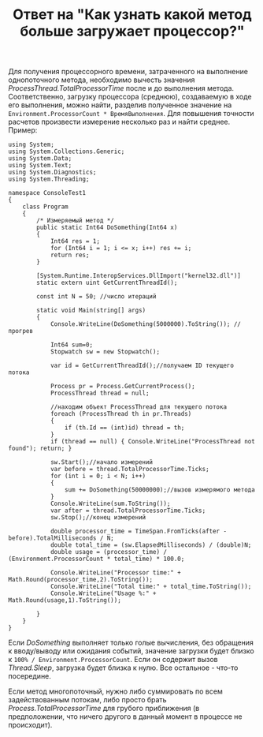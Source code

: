 ﻿---
title: "Ответ на \"Как узнать какой метод больше загружает процессор?\""
se.owner.user_id: 240512
se.owner.display_name: "MSDN.WhiteKnight"
se.owner.link: "https://ru.stackoverflow.com/users/240512/msdn-whiteknight"
se.answer_id: 799280
se.question_id: 799074
se.post_type: answer
se.is_accepted: False
---
<p>Для получения процессорного времени, затраченного на выполнение однопоточного метода, необходимо вычесть значения <em>ProcessThread.TotalProcessorTime</em> после и до выполнения метода. Соответственно, загрузку процессора (среднюю), создаваемую в ходе его выполнения, можно найти, разделив полученное значение на <code>Environment.ProcessorCount * ВремяВыполнения</code>. Для повышения точности расчетов произвести измерение несколько раз и найти среднее. Пример:</p>

<pre><code>using System;
using System.Collections.Generic;
using System.Data;
using System.Text;
using System.Diagnostics;
using System.Threading;

namespace ConsoleTest1
{    
    class Program
    {
        /* Измеряемый метод */
        public static Int64 DoSomething(Int64 x)
        {
            Int64 res = 1; 
            for (Int64 i = 1; i &lt;= x; i++) res += i;
            return res;
        }

        [System.Runtime.InteropServices.DllImport("kernel32.dll")]
        static extern uint GetCurrentThreadId();

        const int N = 50; //число итераций

        static void Main(string[] args)
        {
            Console.WriteLine(DoSomething(5000000).ToString()); //прогрев

            Int64 sum=0;
            Stopwatch sw = new Stopwatch();

            var id = GetCurrentThreadId();//получаем ID текущего потока

            Process pr = Process.GetCurrentProcess();
            ProcessThread thread = null;

            //находим объект ProcessThread для текущего потока
            foreach (ProcessThread th in pr.Threads)
            {
                if (th.Id == (int)id) thread = th;
            }
            if (thread == null) { Console.WriteLine("ProcessThread not found"); return; }

            sw.Start();//начало измерений
            var before = thread.TotalProcessorTime.Ticks;
            for (int i = 0; i &lt; N; i++)
            {
                sum += DoSomething(50000000);//вызов измерямого метода                
            }
            Console.WriteLine(sum.ToString());
            var after = thread.TotalProcessorTime.Ticks;
            sw.Stop();//конец измерений            

            double processor_time = TimeSpan.FromTicks(after - before).TotalMilliseconds / N;
            double total_time = (sw.ElapsedMilliseconds) / (double)N;
            double usage = (processor_time) / (Environment.ProcessorCount * total_time) * 100.0;

            Console.WriteLine("Processor time:" + Math.Round(processor_time,2).ToString());
            Console.WriteLine("Total time:" + total_time.ToString());
            Console.WriteLine("Usage %:" + Math.Round(usage,1).ToString());            

        }
    }
}
</code></pre>

<p>Если <em>DoSomething</em> выполняет только голые вычисления, без обращения к вводу/выводу или ожидания событий, значение загрузки будет близко к <code>100% / Environment.ProcessorCount</code>. Если он содержит вызов <em>Thread.Sleep</em>, загрузка будет близка к нулю. Все остальное - что-то посередине.</p>

<p>Если метод многопоточный, нужно либо суммировать по всем задействованным потокам, либо просто брать <em>Process.TotalProcessorTime</em> для грубого приближения (в предположении, что ничего другого в данный момент в процессе не происходит).</p>
